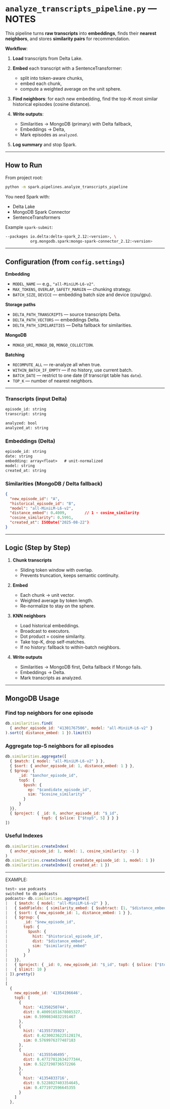 # `analyze_transcripts_pipeline.py` — NOTES

This pipeline turns **raw transcripts** into **embeddings**, finds their **nearest neighbors**, and stores **similarity pairs** for recommendation.

**Workflow**:

1. **Load** transcripts from Delta Lake.
2. **Embed** each transcript with a SentenceTransformer:

   * split into token-aware chunks,
   * embed each chunk,
   * compute a weighted average on the unit sphere.
3. **Find neighbors**: for each new embedding, find the top-K most similar historical episodes (cosine distance).
4. **Write outputs**:

   * Similarities → MongoDB (primary) with Delta fallback,
   * Embeddings → Delta,
   * Mark episodes as `analyzed`.
5. **Log summary** and stop Spark.

---

## How to Run

From project root:

```bash
python -m spark.pipelines.analyze_transcripts_pipeline
```

You need Spark with:

* Delta Lake
* MongoDB Spark Connector
* SentenceTransformers

Example `spark-submit`:

```bash
--packages io.delta:delta-spark_2.12:<version>, \
           org.mongodb.spark:mongo-spark-connector_2.12:<version>
```

---

## Configuration (from `config.settings`)

**Embedding**

* `MODEL_NAME` — e.g., `"all-MiniLM-L6-v2"`.
* `MAX_TOKENS`, `OVERLAP`, `SAFETY_MARGIN` — chunking strategy.
* `BATCH_SIZE`, `DEVICE` — embedding batch size and device (cpu/gpu).

**Storage paths**

* `DELTA_PATH_TRANSCRIPTS` — source transcripts Delta.
* `DELTA_PATH_VECTORS` — embeddings Delta.
* `DELTA_PATH_SIMILARITIES` — Delta fallback for similarities.

**MongoDB**

* `MONGO_URI`, `MONGO_DB`, `MONGO_COLLECTION`.

**Batching**

* `RECOMPUTE_ALL` — re-analyze all when true.
* `WITHIN_BATCH_IF_EMPTY` — if no history, use current batch.
* `BATCH_DATE` — restrict to one date (if transcript table has `date`).
* `TOP_K` — number of nearest neighbors.

---

### Transcripts (input Delta)

```txt
episode_id: string
transcript: string

analyzed: bool  
analyzed_at: string
```

### Embeddings (Delta)

```txt
episode_id: string
date: string
embedding: array<float>   # unit-normalized
model: string
created_at: string
```

### Similarities (MongoDB / Delta fallback)

```json
{
  "new_episode_id": "A",        
  "historical_episode_id": "B",     
  "model": "all-MiniLM-L6-v2",
  "distance_embed": 0.4009,        // 1 - cosine_similarity
  "cosine_similarity": 0.5991,
  "created_at": ISODate("2025-08-22")
}
```
---

## Logic (Step by Step)

1. **Chunk transcripts**

   * Sliding token window with overlap.
   * Prevents truncation, keeps semantic continuity.

2. **Embed**

   * Each chunk → unit vector.
   * Weighted average by token length.
   * Re-normalize to stay on the sphere.

3. **KNN neighbors**

   * Load historical embeddings.
   * Broadcast to executors.
   * Dot product = cosine similarity.
   * Take top-K, drop self-matches.
   * If no history: fallback to within-batch neighbors.

4. **Write outputs**

   * Similarities → MongoDB first, Delta fallback if Mongo fails.
   * Embeddings → Delta.
   * Mark transcripts as analyzed.

---

## MongoDB Usage

### Find top neighbors for one episode

```js
db.similarities.find(
  { anchor_episode_id: "41301767506", model: "all-MiniLM-L6-v2" }
).sort({ distance_embed: 1 }).limit(5)
```

### Aggregate top-5 neighbors for all episodes

```js
db.similarities.aggregate([
  { $match: { model: "all-MiniLM-L6-v2" } },
  { $sort: { anchor_episode_id: 1, distance_embed: 1 } },
  { $group: {
      _id: "$anchor_episode_id",
      top5: {
        $push: {
          ep: "$candidate_episode_id",
          sim: "$cosine_similarity"
        }
      }
  }},
  { $project: { _id: 0, anchor_episode_id: "$_id", 
                top5: { $slice: ["$top5", 5] } } }
])
```

### Useful Indexes

```js
db.similarities.createIndex(
  { anchor_episode_id: 1, model: 1, cosine_similarity: -1 }
)
db.similarities.createIndex({ candidate_episode_id: 1, model: 1 })
db.similarities.createIndex({ created_at: 1 })
```

---

EXAMPLE:
```js
test> use podcasts
switched to db podcasts
podcasts> db.similarities.aggregate([
|   { $match: { model: "all-MiniLM-L6-v2" } },
|   { $addFields: { similarity_embed: { $subtract: [1, "$distance_embed"] } } },
|   { $sort: { new_episode_id: 1, distance_embed: 1 } },
|   { $group: {
|       _id: "$new_episode_id",
|       top5: {
|         $push: {
|           hist: "$historical_episode_id",
|           dist: "$distance_embed",
|           sim: "$similarity_embed"
|         }
|       }
|   }},
|   { $project: { _id: 0, new_episode_id: "$_id", top5: { $slice: ["$top5", 5] } } },
|   { $limit: 10 }
| ]).pretty()
| 
[
  {
    new_episode_id: '41354196646',
    top5: [
      {
        hist: '41350250744',
        dist: 0.40091651678085327,
        sim: 0.5990834832191467
      },
      {
        hist: '41355735923',
        dist: 0.42300236225128174,
        sim: 0.5769976377487183
      },
      {
        hist: '41355546495',
        dist: 0.47727012634277344,
        sim: 0.5227298736572266
      },
      {
        hist: '41354833716',
        dist: 0.5228027403354645,
        sim: 0.4771972596645355
      }
    ]
  },
  ```
